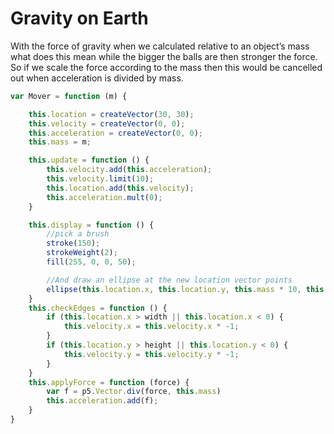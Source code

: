 # Gravity on Earth

With the force of gravity when we calculated relative to an object’s mass what does this mean while the bigger the balls are then stronger the force. So if we scale the force according to the mass then this would be cancelled out when acceleration is divided by mass.

```js
var Mover = function (m) {

    this.location = createVector(30, 30);
    this.velocity = createVector(0, 0);
    this.acceleration = createVector(0, 0);
    this.mass = m;

    this.update = function () {
        this.velocity.add(this.acceleration);
        this.velocity.limit(10);
        this.location.add(this.velocity);
        this.acceleration.mult(0);
    }

    this.display = function () {
        //pick a brush
        stroke(150);
        strokeWeight(2);
        fill(255, 0, 0, 50);

        //And draw an ellipse at the new location vector points
        ellipse(this.location.x, this.location.y, this.mass * 10, this.mass * 10);
    }
    this.checkEdges = function () {
        if (this.location.x > width || this.location.x < 0) {
            this.velocity.x = this.velocity.x * -1;
        }
        if (this.location.y > height || this.location.y < 0) {
            this.velocity.y = this.velocity.y * -1;
        }
    }
    this.applyForce = function (force) {
        var f = p5.Vector.div(force, this.mass)
        this.acceleration.add(f);
    }
}
```
